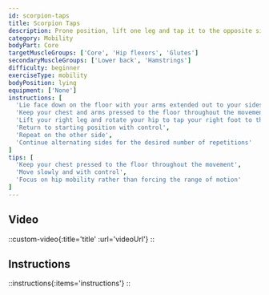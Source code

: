 ```yaml
---
id: scorpion-taps
title: Scorpion Taps
description: Prone position, lift one leg and tap it to the opposite side behind you
category: Mobility
bodyPart: Core
targetMuscleGroups: ['Core', 'Hip flexors', 'Glutes']
secondaryMuscleGroups: ['Lower back', 'Hamstrings']
difficulty: beginner
exerciseType: mobility
bodyPosition: lying
equipment: ['None']
instructions: [
  'Lie face down on the floor with your arms extended out to your sides',
  'Keep your chest and arms pressed to the floor throughout the movement',
  'Lift your right leg and rotate your hip to tap your right foot to the left side behind you',
  'Return to starting position with control',
  'Repeat on the other side',
  'Continue alternating sides for the desired number of repetitions'
]
tips: [
  'Keep your chest pressed to the floor throughout the movement',
  'Move slowly and with control',
  'Focus on hip mobility rather than forcing the range of motion'
]
---
```


## Video

::custom-video{:title='title' :url='videoUrl'}
::

## Instructions

::instructions{:items='instructions'}
::


